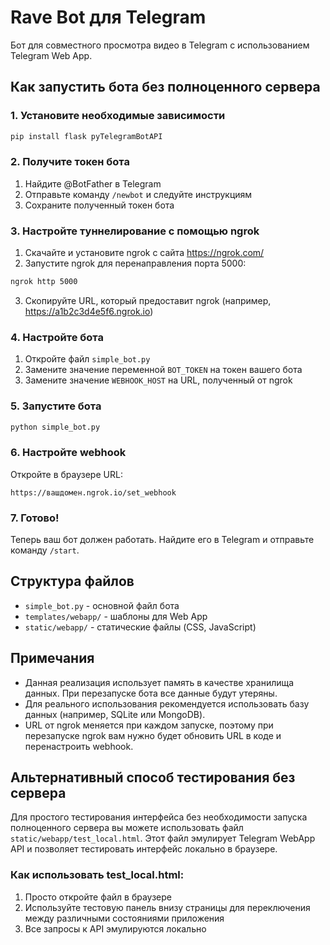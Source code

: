 # Rave Bot для Telegram

Бот для совместного просмотра видео в Telegram с использованием Telegram Web App.

## Как запустить бота без полноценного сервера

### 1. Установите необходимые зависимости

```bash
pip install flask pyTelegramBotAPI
```

### 2. Получите токен бота

1. Найдите @BotFather в Telegram
2. Отправьте команду `/newbot` и следуйте инструкциям
3. Сохраните полученный токен бота

### 3. Настройте туннелирование с помощью ngrok

1. Скачайте и установите ngrok с сайта https://ngrok.com/
2. Запустите ngrok для перенаправления порта 5000:

```bash
ngrok http 5000
```

3. Скопируйте URL, который предоставит ngrok (например, https://a1b2c3d4e5f6.ngrok.io)

### 4. Настройте бота

1. Откройте файл `simple_bot.py`
2. Замените значение переменной `BOT_TOKEN` на токен вашего бота
3. Замените значение `WEBHOOK_HOST` на URL, полученный от ngrok

### 5. Запустите бота

```bash
python simple_bot.py
```

### 6. Настройте webhook

Откройте в браузере URL:
```
https://вашдомен.ngrok.io/set_webhook
```

### 7. Готово!

Теперь ваш бот должен работать. Найдите его в Telegram и отправьте команду `/start`.

## Структура файлов

- `simple_bot.py` - основной файл бота
- `templates/webapp/` - шаблоны для Web App
- `static/webapp/` - статические файлы (CSS, JavaScript)

## Примечания

- Данная реализация использует память в качестве хранилища данных. При перезапуске бота все данные будут утеряны.
- Для реального использования рекомендуется использовать базу данных (например, SQLite или MongoDB).
- URL от ngrok меняется при каждом запуске, поэтому при перезапуске ngrok вам нужно будет обновить URL в коде и перенастроить webhook.

## Альтернативный способ тестирования без сервера

Для простого тестирования интерфейса без необходимости запуска полноценного сервера вы можете использовать файл `static/webapp/test_local.html`. Этот файл эмулирует Telegram WebApp API и позволяет тестировать интерфейс локально в браузере.

### Как использовать test_local.html:

1. Просто откройте файл в браузере
2. Используйте тестовую панель внизу страницы для переключения между различными состояниями приложения
3. Все запросы к API эмулируются локально 